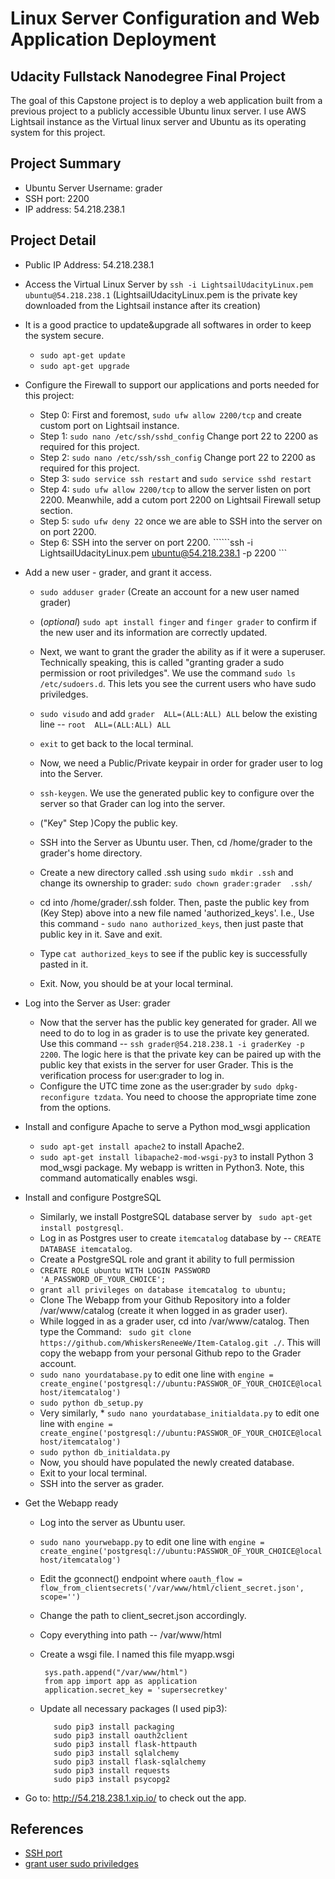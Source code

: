 # Linux Server Configuration and Web Application Deployment

## Udacity Fullstack Nanodegree Final Project
The goal of this Capstone project is to deploy a web application built from a previous project to a publicly accessible Ubuntu linux server. I use AWS Lightsail instance as the Virtual linux server and Ubuntu as its operating system for this project. 

## Project Summary
 * Ubuntu Server Username: grader
 * SSH port: 2200
 * IP address: 54.218.238.1
 
 
## Project Detail

* Public IP Address: 54.218.238.1
* Access the Virtual Linux Server by ```ssh -i LightsailUdacityLinux.pem ubuntu@54.218.238.1``` (LightsailUdacityLinux.pem is the private key downloaded from the Lightsail instance after its creation)
* It is a good practice to update&upgrade all softwares in order to keep the system secure. 
    * ```sudo apt-get update```
    * ```sudo apt-get upgrade```
    
* Configure the Firewall to support our applications and ports needed for this project:
   * Step 0: First and foremost, ```sudo ufw allow 2200/tcp``` and create custom port on Lightsail instance.
   * Step 1: ```sudo nano /etc/ssh/sshd_config``` Change port 22 to 2200 as required for this project.
   * Step 2: ```sudo nano /etc/ssh/ssh_config``` Change port 22 to 2200 as required for this project.
   * Step 3: ```sudo service ssh restart``` and ```sudo service sshd restart```
   * Step 4: ```sudo ufw allow 2200/tcp```  to allow the server listen on port 2200. Meanwhile, add a cutom port 2200 on Lightsail Firewall setup section.
   * Step 5:  ```sudo ufw deny 22``` once we are able to SSH into the server on on port 2200.
   * Step 6: SSH into the server on port 2200. ``````ssh -i LightsailUdacityLinux.pem ubuntu@54.218.238.1 -p 2200 ```
   
 * Add a new user - grader, and grant it access.
   * ```sudo adduser grader``` (Create an account for a new user named grader)
   * (_optional_) ```sudo apt install finger``` and ```finger grader``` to confirm if the new user and its information are correctly updated.
   * Next, we want to grant the grader the ability as if it were a superuser. Technically speaking, this is called "granting grader a sudo permission or root priviledges". We use the command ```sudo ls /etc/sudoers.d```. This lets you see the current users who have sudo priviledges. 
   * ```sudo visudo``` and add ```grader  ALL=(ALL:ALL) ALL``` below the existing line -- ```root  ALL=(ALL:ALL) ALL```
   
   * ```exit``` to get back to the local terminal.
   * Now, we need a Public/Private keypair in order for grader user to log into the Server.
   * ```ssh-keygen```. We use the generated public key to configure over the server so that Grader can log into the server. 
   * ("Key" Step )Copy the public key.
   * SSH into the Server as Ubuntu user. Then, cd /home/grader to the grader's home directory.
   * Create a new directory called .ssh using ```sudo mkdir .ssh``` and change its ownership to grader: ```sudo chown grader:grader  .ssh/ ```
   * cd into /home/grader/.ssh folder. Then, paste the public key from (Key Step) above into a new file named 'authorized_keys'. I.e.,
   Use this command - ```sudo nano authorized_keys```, then just paste that public key in it. Save and exit.
   * Type ```cat authorized_keys``` to see if the public key is successfully pasted in it.
   * Exit. Now, you should be at your local terminal.
   
   
* Log into the Server as User: grader
   * Now that the server has the public key generated for grader. All we need to do to log in as grader is to use the private key generated. Use this command -- ```ssh grader@54.218.238.1 -i graderKey -p 2200```. The logic here is that the private key can be paired up with the public key that exists in the server for user Grader. This is the verification process for user:grader to log in.
   * Configure the UTC time zone as the user:grader by ```sudo dpkg-reconfigure tzdata```. You need to choose the appropriate time zone from the options.

* Install and configure Apache to serve a Python mod_wsgi application
   * ```sudo apt-get install apache2``` to install Apache2.
   * ```sudo apt-get install libapache2-mod-wsgi-py3``` to install Python 3 mod_wsgi package. My webapp is written in Python3. Note, this command automatically enables wsgi.
   

* Install and configure PostgreSQL
  * Similarly, we install PostgreSQL database server by  ``` sudo apt-get install postgresql```.
  * Log in as Postgres user to create `itemcatalog` database by -- ```CREATE DATABASE itemcatalog```.
  * Create a PostgreSQL role and grant it ability to full permission 
   * ```CREATE ROLE ubuntu WITH LOGIN PASSWORD 'A_PASSWORD_OF_YOUR_CHOICE';``` 
   * ```grant all privileges on database itemcatalog to ubuntu;```
   * Clone The Webapp from your Github Repository into a folder /var/www/catalog (create it when logged in as grader user).
   * While logged in as a grader user, cd into /var/www/catalog. Then type the Command: ``` sudo git clone https://github.com/WhiskersReneeWe/Item-Catalog.git ./```. This will copy the webapp from your personal Github repo to the Grader account.
   * ```sudo nano yourdatabase.py``` to edit one line with  ```engine = create_engine('postgresql://ubuntu:PASSWOR_OF_YOUR_CHOICE@localhost/itemcatalog')```
   * ```sudo python db_setup.py```
   * Very similarly, * ```sudo nano yourdatabase_initialdata.py``` to edit one line with  ```engine = create_engine('postgresql://ubuntu:PASSWOR_OF_YOUR_CHOICE@localhost/itemcatalog')```
   * ```sudo python db_initialdata.py```
   * Now, you should have populated the newly created database.
   * Exit to your local terminal.
   * SSH into the server as grader. 
   
   
 * Get the Webapp ready
   * Log into the server as Ubuntu user.
   * ```sudo nano yourwebapp.py``` to edit one line with  ```engine = create_engine('postgresql://ubuntu:PASSWOR_OF_YOUR_CHOICE@localhost/itemcatalog')```
   * Edit the gconnect() endpoint where 
       ```oauth_flow = flow_from_clientsecrets('/var/www/html/client_secret.json', scope='') ```
   * Change the path to client_secret.json accordingly.
   * Copy everything into path -- /var/www/html
   * Create a wsgi file. I named this file myapp.wsgi
      
      ```import sys
       sys.path.append("/var/www/html")
       from app import app as application
       application.secret_key = 'supersecretkey'
       ```
   * Update all necessary packages (I used pip3):
     ```sudo pip3 install flask 
        sudo pip3 install packaging 
        sudo pip3 install oauth2client 
        sudo pip3 install flask-httpauth
        sudo pip3 install sqlalchemy 
        sudo pip3 install flask-sqlalchemy 
        sudo pip3 install requests
        sudo pip3 install psycopg2
      ```

* Go to: http://54.218.238.1.xip.io/ to check out the app.

  





## References

* [SSH port](https://www.unixtutorial.org/ssh-port)
* [grant user sudo priviledges](https://github.com/boisalai/udacity-linux-server-configuration)
